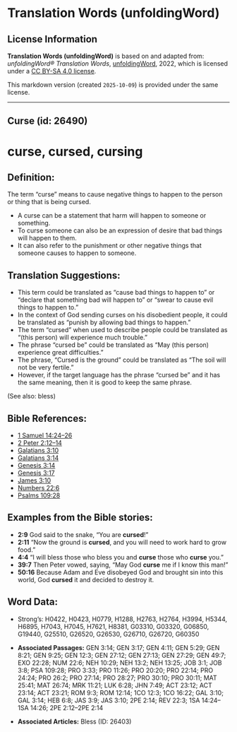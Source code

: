 # Translation Words (unfoldingWord)

## License Information

**Translation Words (unfoldingWord)** is based on and adapted from: _unfoldingWord® Translation Words_, [unfoldingWord](https://unfoldingword.org/utw), 2022, which is licensed under a [CC BY-SA 4.0 license](https://creativecommons.org/licenses/by-sa/4.0/legalcode.en).

This markdown version (created `2025-10-09`) is provided under the same license.



--------------------------------

## Curse (id: 26490)

curse, cursed, cursing
======================

Definition:
-----------

The term “curse” means to cause negative things to happen to the person or thing that is being cursed.

* A curse can be a statement that harm will happen to someone or something.
* To curse someone can also be an expression of desire that bad things will happen to them.
* It can also refer to the punishment or other negative things that someone causes to happen to someone.

Translation Suggestions:
------------------------

* This term could be translated as “cause bad things to happen to” or “declare that something bad will happen to” or “swear to cause evil things to happen to.”
* In the context of God sending curses on his disobedient people, it could be translated as “punish by allowing bad things to happen.”
* The term “cursed” when used to describe people could be translated as “(this person) will experience much trouble.”
* The phrase “cursed be” could be translated as “May (this person) experience great difficulties.”
* The phrase, “Cursed is the ground” could be translated as “The soil will not be very fertile.”
* However, if the target language has the phrase “cursed be” and it has the same meaning, then it is good to keep the same phrase.

(See also: bless)

Bible References:
-----------------

* [1 Samuel 14:24–26](https://ref.ly/1Sam14:24-1Sam14:26)
* [2 Peter 2:12–14](https://ref.ly/2Pet2:12-2Pet2:14)
* [Galatians 3:10](https://ref.ly/Gal3:10)
* [Galatians 3:14](https://ref.ly/Gal3:14)
* [Genesis 3:14](https://ref.ly/Gen3:14)
* [Genesis 3:17](https://ref.ly/Gen3:17)
* [James 3:10](https://ref.ly/Jas3:10)
* [Numbers 22:6](https://ref.ly/Num22:6)
* [Psalms 109:28](https://ref.ly/Ps109:28)

Examples from the Bible stories:
--------------------------------

* **2:9** God said to the snake, “You are **cursed**!”
* **2:11** “Now the ground is **cursed**, and you will need to work hard to grow food.”
* **4:4** “I will bless those who bless you and **curse** those who **curse** you.”
* **39:7** Then Peter vowed, saying, “May God **curse** me if I know this man!”
* **50:16** Because Adam and Eve disobeyed God and brought sin into this world, God **cursed** it and decided to destroy it.

Word Data:
----------

* Strong’s: H0422, H0423, H0779, H1288, H2763, H2764, H3994, H5344, H6895, H7043, H7045, H7621, H8381, G03310, G03320, G06850, G19440, G25510, G26520, G26530, G26710, G26720, G60350

* **Associated Passages:** GEN 3:14; GEN 3:17; GEN 4:11; GEN 5:29; GEN 8:21; GEN 9:25; GEN 12:3; GEN 27:12; GEN 27:13; GEN 27:29; GEN 49:7; EXO 22:28; NUM 22:6; NEH 10:29; NEH 13:2; NEH 13:25; JOB 3:1; JOB 3:8; PSA 109:28; PRO 3:33; PRO 11:26; PRO 20:20; PRO 22:14; PRO 24:24; PRO 26:2; PRO 27:14; PRO 28:27; PRO 30:10; PRO 30:11; MAT 25:41; MAT 26:74; MRK 11:21; LUK 6:28; JHN 7:49; ACT 23:12; ACT 23:14; ACT 23:21; ROM 9:3; ROM 12:14; 1CO 12:3; 1CO 16:22; GAL 3:10; GAL 3:14; HEB 6:8; JAS 3:9; JAS 3:10; 2PE 2:14; REV 22:3; 1SA 14:24–1SA 14:26; 2PE 2:12–2PE 2:14
* **Associated Articles:** Bless (ID: 26403)

